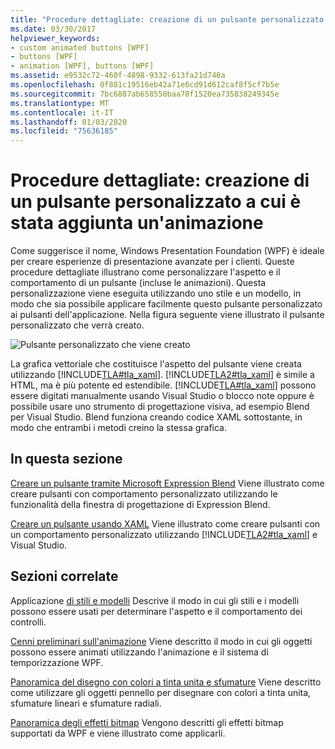 ```yaml
---
title: "Procedure dettagliate: creazione di un pulsante personalizzato a cui è stata aggiunta un'animazione"
ms.date: 03/30/2017
helpviewer_keywords:
- custom animated buttons [WPF]
- buttons [WPF]
- animation [WPF], buttons [WPF]
ms.assetid: e9532c72-460f-4898-9332-613fa21d746a
ms.openlocfilehash: 0f881c19516eb42a71e6cd91d612caf8f5cf7b5e
ms.sourcegitcommit: 7bc6887ab658550baa78f1520ea735838249345e
ms.translationtype: MT
ms.contentlocale: it-IT
ms.lasthandoff: 01/03/2020
ms.locfileid: "75636185"
---
```

# <a name="walkthroughs-create-a-custom-animated-button"></a>Procedure dettagliate: creazione di un pulsante personalizzato a cui è stata aggiunta un'animazione
Come suggerisce il nome, Windows Presentation Foundation (WPF) è ideale per creare esperienze di presentazione avanzate per i clienti. Queste procedure dettagliate illustrano come personalizzare l'aspetto e il comportamento di un pulsante (incluse le animazioni). Questa personalizzazione viene eseguita utilizzando uno stile e un modello, in modo che sia possibile applicare facilmente questo pulsante personalizzato ai pulsanti dell'applicazione. Nella figura seguente viene illustrato il pulsante personalizzato che verrà creato.

 ![Pulsante personalizzato che viene creato](./media/custom-button-blend-intro.jpg "custom_button_blend_Intro")

 La grafica vettoriale che costituisce l'aspetto del pulsante viene creata utilizzando [!INCLUDE[TLA#tla_xaml](../../../../includes/tlasharptla-xaml-md.md)]. [!INCLUDE[TLA2#tla_xaml](../../../../includes/tla2sharptla-xaml-md.md)] è simile a HTML, ma è più potente ed estendibile. [!INCLUDE[TLA#tla_xaml](../../../../includes/tlasharptla-xaml-md.md)] possono essere digitati manualmente usando Visual Studio o blocco note oppure è possibile usare uno strumento di progettazione visiva, ad esempio Blend per Visual Studio. Blend funziona creando codice XAML sottostante, in modo che entrambi i metodi creino la stessa grafica.

## <a name="in-this-section"></a>In questa sezione
 [Creare un pulsante tramite Microsoft Expression Blend](walkthrough-create-a-button-by-using-microsoft-expression-blend.md) Viene illustrato come creare pulsanti con comportamento personalizzato utilizzando le funzionalità della finestra di progettazione di Expression Blend.

 [Creare un pulsante usando XAML](walkthrough-create-a-button-by-using-xaml.md) Viene illustrato come creare pulsanti con un comportamento personalizzato utilizzando [!INCLUDE[TLA2#tla_xaml](../../../../includes/tla2sharptla-xaml-md.md)] e Visual Studio.

## <a name="related-sections"></a>Sezioni correlate
 Applicazione [di stili e modelli](../../../desktop-wpf/fundamentals/styles-templates-overview.md) Descrive il modo in cui gli stili e i modelli possono essere usati per determinare l'aspetto e il comportamento dei controlli.

 [Cenni preliminari sull'animazione](../graphics-multimedia/animation-overview.md) Viene descritto il modo in cui gli oggetti possono essere animati utilizzando l'animazione e il sistema di temporizzazione WPF.

 [Panoramica del disegno con colori a tinta unita e sfumature](../graphics-multimedia/painting-with-solid-colors-and-gradients-overview.md) Viene descritto come utilizzare gli oggetti pennello per disegnare con colori a tinta unita, sfumature lineari e sfumature radiali.

 [Panoramica degli effetti bitmap](../graphics-multimedia/bitmap-effects-overview.md) Vengono descritti gli effetti bitmap supportati da WPF e viene illustrato come applicarli.
